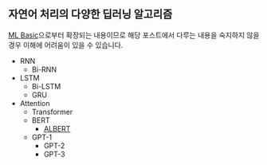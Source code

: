 ## 자연어 처리의 다양한 딥러닝 알고리즘
[ML Basic](https://github.com/silverstar0727/silverstar0727.github.io/tree/master/_posts/ml%20basic)으로부터 확장되는 내용이므로 해당 포스트에서 다루는 내용을 숙지하지 않을 경우 이해에 어려움이 있을 수 있습니다.

* RNN
  * Bi-RNN
* LSTM
  * Bi-LSTM
  * GRU
* Attention
  * Transformer
  * BERT
    * [ALBERT](https://silverstar0727.github.io/paper%20review/2020/12/14/ALBERT/)
  * GPT-1
    * GPT-2
    * GPT-3

